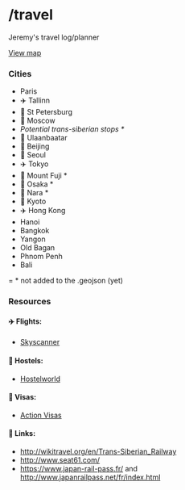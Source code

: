 # /travel

Jeremy's travel log/planner

[View map](https://github.com/jeremybenaim/travel/blob/master/cities.geojson)

### Cities

-  Paris
-  :airplane: Tallinn
-  :train: St Petersburg
-  :train: Moscow
-  _Potential trans-siberian stops *_
-  :mountain_railway: Ulaanbaatar
-  :mountain_railway: Beijing
-  :ship: Seoul
-  :airplane: Tokyo
-  :bullettrain_side: Mount Fuji *
-  :bullettrain_side: Osaka *
-  :bullettrain_side: Nara *
-  :bullettrain_side: Kyoto
-  :airplane: Hong Kong
-  Hanoi
-  Bangkok
-  Yangon
-  Old Bagan
-  Phnom Penh
-  Bali

= * not added to the .geojson (yet)

### Resources

####  :airplane: Flights:
- [Skyscanner](http://skyscanner.com)

#### :hotel: Hostels:
- [Hostelworld](http://www.hostelworld.com)

#### :page_facing_up: Visas:
- [Action Visas](http://action-visas.com)

#### :paperclip: Links:
- http://wikitravel.org/en/Trans-Siberian_Railway
- http://www.seat61.com/
- https://www.japan-rail-pass.fr/ and http://www.japanrailpass.net/fr/index.html
